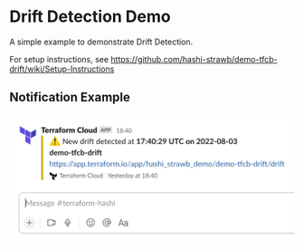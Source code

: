 # Drift Detection Demo

A simple example to demonstrate Drift Detection.

For setup instructions, see https://github.com/hashi-strawb/demo-tfcb-drift/wiki/Setup-Instructions



## Notification Example

![Drift Detection Slack Notification](image.png "Drift Detection Slack Notification")

